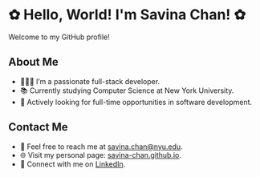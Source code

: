 # ✿ Hello, World! I'm Savina Chan! ✿

Welcome to my GitHub profile!

## About Me

- 👩🏻‍💻 I’m a passionate full-stack developer.
- 📚 Currently studying Computer Science at New York University.
- 💼 Actively looking for full-time opportunities in software development.

## Contact Me

- 📧 Feel free to reach me at [savina.chan@nyu.edu](mailto:savina.chan@nyu.edu).
- 🌐 Visit my personal page: [savina-chan.github.io](https://savina-chan.github.io).
- 💬 Connect with me on [LinkedIn](https://www.linkedin.com/in/savina-chan).
